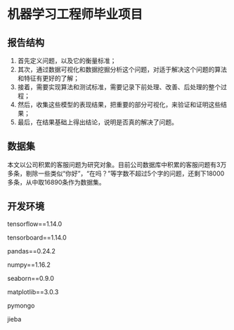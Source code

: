 # 机器学习工程师毕业项目

## 报告结构

1. 首先定义问题，以及它的衡量标准；
2. 其次，通过数据可视化和数据挖掘分析这个问题，对适于解决这个问题的算法和特征有更好的了解；
3. 接着，需要实现算法和测试标准，需要记录下前处理、改善、后处理的整个过程；
4. 然后，收集这些模型的表现结果，把重要的部分可视化，来验证和证明这些结果；
5. 最后，在结果基础上得出结论，说明是否真的解决了问题。

## 数据集

本文以公司积累的客服问题为研究对象。目前公司数据库中积累的客服问题有3万多条，剔除一些类似“你好”，“在吗？”等字数不超过5个字的问题，还剩下18000多条，从中取16890条作为数据集。

## 开发环境

tensorflow==1.14.0

tensorboard==1.14.0

pandas==0.24.2

numpy==1.16.2

seaborn==0.9.0

matplotlib==3.0.3

pymongo

jieba